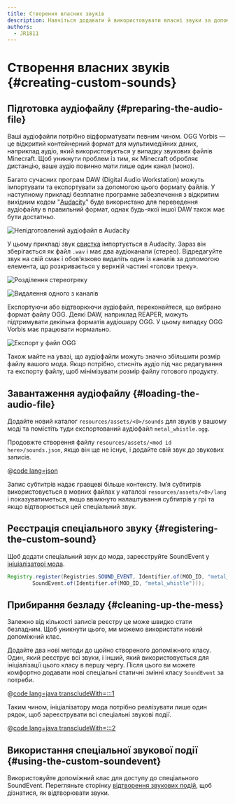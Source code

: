 ```yaml
---
title: Створення власних звуків
description: Навчіться додавати й використовувати власні звуки за допомогою реєстру.
authors:
  - JR1811
---
```


# Створення власних звуків {#creating-custom-sounds}

## Підготовка аудіофайлу {#preparing-the-audio-file}

Ваші аудіофайли потрібно відформатувати певним чином. OGG Vorbis — це відкритий контейнерний формат для мультимедійних даних, наприклад аудіо, який використовується у випадку звукових файлів Minecraft. Щоб уникнути проблем із тим, як Minecraft обробляє дистанцію, ваше аудіо повинно мати лише один канал (моно).

Багато сучасних програм DAW (Digital Audio Workstation) можуть імпортувати та експортувати за допомогою цього формату файлів. У наступному прикладі безплатне програмне забезпечення з відкритим вихідним кодом "[Audacity](https://www.audacityteam.org/)" буде використано для переведення аудіофайлу в правильний формат, однак будь-якої іншої DAW також має бути достатньо.

![Непідготовлений аудіофайл в Audacity](/assets/develop/sounds/custom_sounds_0.png)

У цьому прикладі звук [свистка](https://freesound.org/people/strongbot/sounds/568995/) імпортується в Audacity. Зараз він зберігається як файл `.wav` і має два аудіоканали (стерео). Відредагуйте звук на свій смак і обов’язково видаліть один із каналів за допомогою елемента, що розкривається у верхній частині «голови треку».

![Розділення стереотреку](/assets/develop/sounds/custom_sounds_1.png)

![Видалення одного з каналів](/assets/develop/sounds/custom_sounds_2.png)

Експортуючи або відтворюючи аудіофайл, переконайтеся, що вибрано формат файлу OGG. Деякі DAW, наприклад REAPER, можуть підтримувати декілька форматів аудіошару OGG. У цьому випадку OGG Vorbis має працювати нормально.

![Експорт у файл OGG](/assets/develop/sounds/custom_sounds_3.png)

Також майте на увазі, що аудіофайли можуть значно збільшити розмір файлу вашого мода. Якщо потрібно, стисніть аудіо під час редагування та експорту файлу, щоб мінімізувати розмір файлу готового продукту.

## Завантаження аудіофайлу {#loading-the-audio-file}

Додайте новий каталог `resources/assets/<0>/sounds` для звуків у вашому моді та помістіть туди експортований аудіофайл `metal_whistle.ogg`.

Продовжте створення файлу `resources/assets/<mod id here>/sounds.json`, якщо він ще не існує, і додайте свій звук до звукових записів.

@[code lang=json](@/reference/latest/src/main/resources/assets/fabric-docs-reference/sounds.json)

Запис субтитрів надає гравцеві більше контексту. Ім’я субтитрів використовується в мовних файлах у каталозі `resources/assets/<0>/lang` і показуватиметься, якщо ввімкнуто налаштування субтитрів у грі та якщо відтворюється цей спеціальний звук.

## Реєстрація спеціального звуку {#registering-the-custom-sound}

Щоб додати спеціальний звук до мода, зареєструйте SoundEvent у [ініціалізаторі мода](./getting-started/project-structure#entrypoints).

```java
Registry.register(Registries.SOUND_EVENT, Identifier.of(MOD_ID, "metal_whistle"),
        SoundEvent.of(Identifier.of(MOD_ID, "metal_whistle")));
```

## Прибирання безладу {#cleaning-up-the-mess}

Залежно від кількості записів реєстру це може швидко стати безладним. Щоб уникнути цього, ми можемо використати новий допоміжний клас.

Додайте два нові методи до щойно створеного допоміжного класу. Один, який реєструє всі звуки, і інший, який використовується для ініціалізації цього класу в першу чергу. Після цього ви можете комфортно додавати нові спеціальні статичні змінні класу `SoundEvent` за потреби.

@[code lang=java transcludeWith=:::1](@/reference/latest/src/main/java/com/example/docs/sound/CustomSounds.java)

Таким чином, ініціалізатору мода потрібно реалізувати лише один рядок, щоб зареєструвати всі спеціальні звукові події.

@[code lang=java transcludeWith=:::2](@/reference/latest/src/main/java/com/example/docs/sound/FabricDocsReferenceSounds.java)

## Використання спеціальної звукової події {#using-the-custom-soundevent}

Використовуйте допоміжний клас для доступу до спеціального SoundEvent. Перегляньте сторінку [відтворення звукових подій](./using-sounds), щоб дізнатися, як відтворювати звуки.
